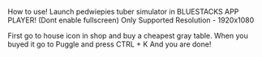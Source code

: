 How to use!
Launch pedwiepies tuber simulator in BLUESTACKS APP PLAYER!
(Dont enable fullscreen)
Only Supported Resolution - 1920x1080


First go to house icon in shop and buy a cheapest gray table.
When you buyed it go to Puggle and press CTRL + K
And you are done!
